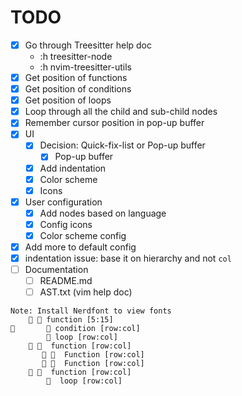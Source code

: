 # TODO

- [x] Go through Treesitter help doc
    - :h treesitter-node
    - :h nvim-treesitter-utils
- [x] Get position of functions
- [x] Get position of conditions
- [x] Get position of loops
- [x] Loop through all the child and sub-child nodes
- [x] Remember cursor position in pop-up buffer
- [x] UI
    - [x] Decision: Quick-fix-list or Pop-up buffer
        - [x] Pop-up buffer
    - [x] Add indentation
    - [x] Color scheme
    - [x] Icons
- [x] User configuration
    - [x] Add nodes based on language
    - [x] Config icons
    - [x] Color scheme config
- [x] Add more to default config
- [x] indentation issue: base it on hierarchy and not `col`
- [ ] Documentation
    - [ ] README.md
    - [ ] AST.txt (vim help doc)
```text
Note: Install Nerdfont to view fonts
     󰡱 function [5:15]
        condition [row:col]
         loop [row:col]
     󰡱  function [row:col]
        󰡱  Function [row:col]
        󰡱  Function [row:col]
     󰡱  function [row:col]
          loop [row:col]

```
